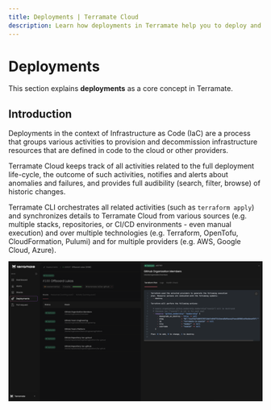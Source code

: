 ```yaml
---
title: Deployments | Terramate Cloud
description: Learn how deployments in Terramate help you to deploy and observe changes with Infrastructure as Code.
---
```


# Deployments

This section explains **deployments** as a core concept in Terramate.

## Introduction

Deployments in the context of Infrastructure as Code (IaC) are a process that groups various activities to provision
and decommission infrastructure resources that are defined in code to the cloud or other providers.

Terramate Cloud keeps track of all activities related to the full deployment life-cycle, the outcome of such activities,
notifies and alerts about anomalies and failures, and provides full audibility (search, filter, browse) of historic
changes.

Terramate CLI orchestrates all related activities (such as `terraform apply`) and synchronizes details to
Terramate Cloud from various sources (e.g. multiple stacks, repositories, or CI/CD environments - even manual execution)
and over multiple technologies (e.g. Terraform, OpenTofu, CloudFormation, Pulumi) and for multiple providers
(e.g. AWS, Google Cloud, Azure).

![Deployments in Terramate Cloud](../assets/deployments/overview.png)
